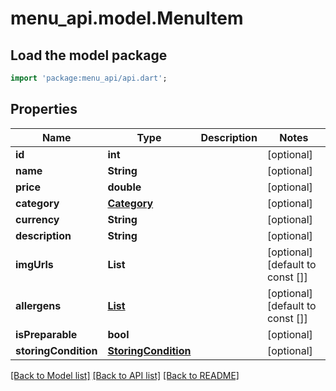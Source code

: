 # menu_api.model.MenuItem

## Load the model package
```dart
import 'package:menu_api/api.dart';
```

## Properties
Name | Type | Description | Notes
------------ | ------------- | ------------- | -------------
**id** | **int** |  | [optional] 
**name** | **String** |  | [optional] 
**price** | **double** |  | [optional] 
**category** | [**Category**](Category.md) |  | [optional] 
**currency** | **String** |  | [optional] 
**description** | **String** |  | [optional] 
**imgUrls** | **List<String>** |  | [optional] [default to const []]
**allergens** | [**List<Allergen>**](Allergen.md) |  | [optional] [default to const []]
**isPreparable** | **bool** |  | [optional] 
**storingCondition** | [**StoringCondition**](StoringCondition.md) |  | [optional] 

[[Back to Model list]](../README.md#documentation-for-models) [[Back to API list]](../README.md#documentation-for-api-endpoints) [[Back to README]](../README.md)


